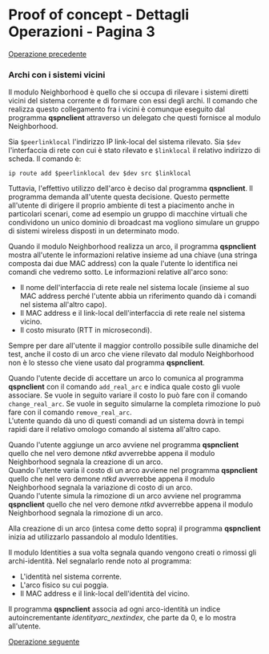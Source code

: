 # Proof of concept - Dettagli Operazioni - Pagina 3

[Operazione precedente](DettagliOperazioni2.md)

### <a name="Archi_vicini"></a> Archi con i sistemi vicini

Il modulo Neighborhood è quello che si occupa di rilevare i sistemi diretti vicini del sistema corrente
e di formare con essi degli archi. Il comando che realizza questo collegamento fra i vicini è comunque
eseguito dal programma **qspnclient** attraverso un delegato che questi fornisce al modulo Neighborhood.

Sia `$peerlinklocal` l'indirizzo IP link-local del sistema rilevato. Sia `$dev` l'interfaccia di rete
con cui è stato rilevato e `$linklocal` il relativo indirizzo di scheda. Il comando è:

```
ip route add $peerlinklocal dev $dev src $linklocal
```

Tuttavia, l'effettivo utilizzo dell'arco è deciso dal programma **qspnclient**. Il programma demanda all'utente
questa decisione. Questo permette all'utente di dirigere il proprio ambiente di test a piacimento anche in
particolari scenari, come ad esempio un gruppo di macchine virtuali che condividono un unico dominio di broadcast
ma vogliono simulare un gruppo di sistemi wireless disposti in un determinato modo.

Quando il modulo Neighborhood realizza un arco, il programma **qspnclient** mostra all'utente le informazioni
relative insieme ad una chiave (una stringa composta dai due MAC address) con la quale
l'utente lo identifica nei comandi che vedremo sotto. Le informazioni relative all'arco sono:

*   Il nome dell'interfaccia di rete reale nel sistema locale (insieme al suo MAC address perché l'utente abbia
    un riferimento quando dà i comandi nel sistema all'altro capo).
*   Il MAC address e il link-local dell'interfaccia di rete reale nel sistema vicino.
*   Il costo misurato (RTT in microsecondi).

Sempre per dare all'utente il maggior controllo possibile sulle dinamiche del test, anche il costo
di un arco che viene rilevato dal modulo Neighborhood non è lo stesso che viene usato dal programma
**qspnclient**.

Quando l'utente decide di accettare un arco lo comunica al programma **qspnclient** con il comando
`add_real_arc` e indica quale costo gli vuole associare. Se vuole in seguito variare il costo
lo può fare con il comando `change_real_arc`. Se vuole in seguito simularne la completa rimozione
lo può fare con il comando `remove_real_arc`.  
L'utente quando dà uno di questi comandi ad un sistema dovrà in tempi rapidi dare il relativo omologo
comando al sistema all'altro capo.

Quando l'utente aggiunge un arco avviene nel programma **qspnclient** quello che nel vero demone *ntkd* avverrebbe
appena il modulo Neighborhood segnala la creazione di un arco.  
Quando l'utente varia il costo di un arco avviene nel programma **qspnclient** quello che nel vero demone *ntkd* avverrebbe
appena il modulo Neighborhood segnala la variazione di costo di un arco.  
Quando l'utente simula la rimozione di un arco avviene nel programma **qspnclient** quello che nel vero demone *ntkd* avverrebbe
appena il modulo Neighborhood segnala la rimozione di un arco.

Alla creazione di un arco (intesa come detto sopra) il programma **qspnclient** inizia ad utilizzarlo
passandolo al modulo Identities.

Il modulo Identities a sua volta segnala quando vengono creati o rimossi gli archi-identità. Nel segnalarlo
rende noto al programma:

*   L'identità nel sistema corrente.
*   L'arco fisico su cui poggia.
*   Il MAC address e il link-local dell'identità del vicino.

Il programma **qspnclient** associa ad ogni arco-identità un indice
autoincrementante *identityarc_nextindex*, che parte da 0, e lo mostra all'utente.

[Operazione seguente](DettagliOperazioni4.md)

